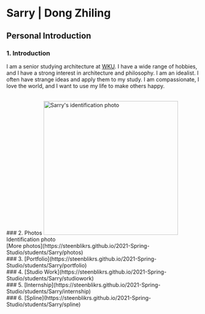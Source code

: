 # Sarry | Dong Zhiling
## Personal Introduction

### 1. Introduction

I am a senior studying architecture at [WKU](https://wku.edu.cn/). I have a wide range of hobbies, and I have a strong interest in architecture and philosophy. I am an idealist. I often have strange ideas and apply them to my study. I am compassionate, I love the world, and I want to use my life to make others happy.
 
 <br>
### 2. Photos

<img alt="Sarry's identification photo" src="https://github.com/steenblikrs/2021-Spring-Studio/blob/gh-pages/students/Sarry/%E5%BE%AE%E4%BF%A1%E5%9B%BE%E7%89%87_20210304110634.jpg?raw=true" width="350">
 <br>Identification photo
 <br>[More photos](https://steenblikrs.github.io/2021-Spring-Studio/students/Sarry/photos)
 <br>
### 3. [Portfolio](https://steenblikrs.github.io/2021-Spring-Studio/students/Sarry/portfolio)
 <br>
### 4. [Studio Work](https://steenblikrs.github.io/2021-Spring-Studio/students/Sarry/studiowork)
 <br>
### 5. [Internship](https://steenblikrs.github.io/2021-Spring-Studio/students/Sarry/internship)
 <br>
### 6. [Spline](https://steenblikrs.github.io/2021-Spring-Studio/students/Sarry/spline)
 
